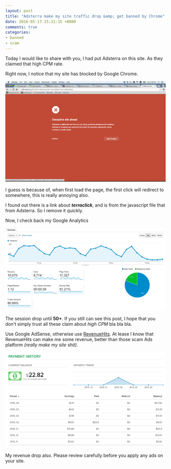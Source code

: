 ```yaml
---
layout: post
title: "Adsterra make my site traffic drop &amp; get banned by Chrome"
date: 2016-05-17 15:21:15 +0800
comments: true
categories: 
- banned
- scam
---
```


Today I would like to share with you, I had put Adsterra on this site. As they claimed that high CPM rate.

Right now, I notice that my site has blocked by Google Chrome.

![Banned by chrome](/images/posts/2016-05-17-adsterra-make-my-site-traffic-drop-and-get-banned-by-chrome/banned-chrome.png)

I guess is because of, when first load the page, the first click will redirect to somewhere, this is really annoying also.

I found out there is a link about _**terraclick**_, and is from the javascript file that from Adsterra. So I remove it quickly.

Now, I check back my Google Analytics

![Google Analytics traffic drop](/images/posts/2016-05-17-adsterra-make-my-site-traffic-drop-and-get-banned-by-chrome/ga.png)

The session drop until **50+**. If you still can see this post, I hope that you don't simply trust all these claim about _high CPM_ bla bla bla.

Use Google AdSense, otherwise use [RevenueHits](http://jsl.im/1oDPjDx). At lease I know that RevenueHits can make me some revenue, better than those scam Ads platform _(really make my site shit)_.

![RevenueHits revenue](/images/posts/2016-05-17-adsterra-make-my-site-traffic-drop-and-get-banned-by-chrome/revenuehits.png)

My revenue drop also. Please review carefully before you apply any ads on your site.
